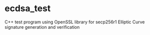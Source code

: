 # ecdsa_test
C++ test program using OpenSSL library for secp256r1 Elliptic Curve signature generation and verification
